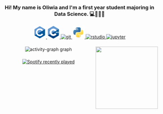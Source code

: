 <h3 align="center">Hi! My name is Oliwia and I'm a first year student majoring in Data Science. 💻👩‍🎓🌄 </h3>

###
<p align="center"> <a href="https://www.cprogramming.com/" target="_blank" rel="noreferrer"> <img src="https://raw.githubusercontent.com/devicons/devicon/master/icons/c/c-original.svg" alt="c" width="40" height="40"/> </a> <a href="https://www.w3schools.com/cpp/" target="_blank" rel="noreferrer"> <img src="https://raw.githubusercontent.com/devicons/devicon/master/icons/cplusplus/cplusplus-original.svg" alt="cplusplus" width="40" height="40"/> </a> <a href="https://git-scm.com/" target="_blank" rel="noreferrer"> <img src="https://www.vectorlogo.zone/logos/git-scm/git-scm-icon.svg" alt="git" width="40" height="40"/> </a> <a href="https://www.python.org" target="_blank" rel="noreferrer"> <img src="https://raw.githubusercontent.com/devicons/devicon/master/icons/python/python-original.svg" alt="python" width="40" height="40"/> </a> 
  <a href="https://www.r-project.org" target="_blank" rel="noreferrer"> <img src="https://github.com/user-attachments/assets/87b49e1d-947b-4386-af64-e1e42bb61ddf" alt="rstudio" width="50" height="40"/> </a> 
   <a href="https://jupyter.org" target="_blank" rel="noreferrer"> <img src="https://github.com/user-attachments/assets/418c1b7a-992a-48bb-beec-7e97e0d20047" alt="jupyter" width="40" height="40"/> </a> 
</p> 


###
<p
<div align="center">
  <img src="https://github-readme-activity-graph.vercel.app/graph?username=kaminskaoliwia&radius=03&theme=modern-lilac&area=true&order=5&hide_border=false&hide_title=false&custom_title=My%20contributions" height="250" alt="activity-graph graph"  />
</div>
<img align="right" width = "200" height = "200" src="https://github.com/user-attachments/assets/f787ca5d-ca71-43e6-8136-d77f12034c85">
</p>

###

<div align="center">
  <a href="https://open.spotify.com/user/kamen2">
    <img src="https://spotify-recently-played-readme.vercel.app/api?user=kamen2&count=5&unique=true" alt="Spotify recently played"  />
  </a>
</div>

###

